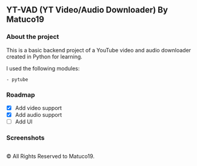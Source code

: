<center> <img scr="Images/logo.png" > </center>



<h2> YT-VAD (YT Video/Audio Downloader) By Matuco19  </h2>

<h3> About the project </h3>

This is a basic backend project of a YouTube video and audio downloader created in Python for learning. 

I used the following modules: 

```
- pytube
```

<h3> Roadmap </h3>

-[x] Add video support
-[x] Add audio support
-[ ] Add UI

<h3> Screenshots </h3>

<img scr="images/ytvadScreenshot.png" >



&copy; All Rights Reserved to Matuco19.
